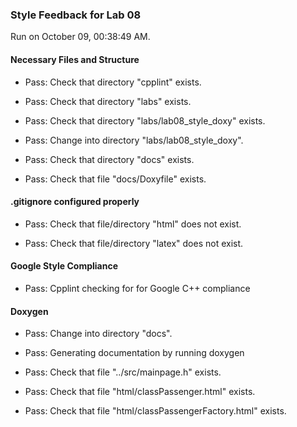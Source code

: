 ### Style Feedback for Lab 08

Run on October 09, 00:38:49 AM.


#### Necessary Files and Structure

+ Pass: Check that directory "cpplint" exists.

+ Pass: Check that directory "labs" exists.

+ Pass: Check that directory "labs/lab08_style_doxy" exists.

+ Pass: Change into directory "labs/lab08_style_doxy".

+ Pass: Check that directory "docs" exists.

+ Pass: Check that file "docs/Doxyfile" exists.


#### .gitignore configured properly

+ Pass: Check that file/directory "html" does not exist.

+ Pass: Check that file/directory "latex" does not exist.


#### Google Style Compliance

+ Pass: Cpplint checking for for Google C++ compliance


#### Doxygen

+ Pass: Change into directory "docs".

+ Pass: Generating documentation by running doxygen

+ Pass: Check that file "../src/mainpage.h" exists.

+ Pass: Check that file "html/classPassenger.html" exists.

+ Pass: Check that file "html/classPassengerFactory.html" exists.

